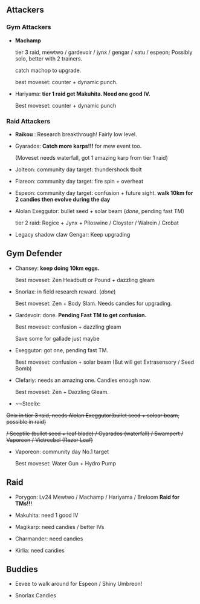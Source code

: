 ## Attackers

### Gym Attackers

* **Machamp**

  tier 3 raid,  mewtwo / gardevoir / jynx / gengar / xatu / espeon; Possibly solo, better with 2 trainers.
  
  catch machop to upgrade.
  
  best moveset: counter + dynamic punch.

* Hariyama: **tier 1 raid get Makuhita. Need one good IV.**

  Best moveset: counter + dynamic punch

### Raid Attackers

* **Raikou** : Research breakthrough! Fairly low level.

* Gyarados: **Catch more karps!!!** for mew event too. 
  
  (Moveset needs waterfall, got 1 amazing karp from tier 1 raid)

* Jolteon: community day target: thundershock tbolt
 
* Flareon: community day target: fire spin + overheat

* Espeon: community day target: confusion + future sight. **walk 10km for 2 candies then evolve during the day**

* Alolan Exeggutor: bullet seed + solar beam (*done*, pending fast TM)

  tier 2 raid: Regice + Jynx + Piloswine / Cloyster / Walrein / Crobat

* Legacy shadow claw Gengar: Keep upgrading


## Gym Defender

* Chansey: **keep doing 10km eggs.**
  
  Best moveset: Zen Headbutt or Pound + dazzling gleam

* Snorlax: in field research reward. (*done*)

  Best moveset: Zen + Body Slam. Needs candies for upgrading.

* Gardevoir: done. **Pending Fast TM to get confusion.**

  Best moveset: confusion + dazzling gleam
  
  Save some for gallade just maybe
  
* Exeggutor: got one, pending fast TM.

  Best moveset: confusion + solar beam (But will get Extrasensory / Seed Bomb)
  
* Clefariy: needs an amazing one. Candies enough now.

  Best moveset: Zen + Dazzling Gleam.

* ~~Steelix:

 ~~Onix in tier 3 raid, needs Alolan Exeggutor(bullet seed + soloar beam, possible in raid)~~

  ~~/ Sceptile (bullet seed + leaf blade) / Gyarados (waterfall) / Swampert / Vaporeon / Victreebel (Razor Leaf)~~

* Vaporeon: community day No.1 target
  
  Best moveset: Water Gun + Hydro Pump
  
## Raid

* Porygon: Lv24 Mewtwo / Machamp / Hariyama / Breloom
  **Raid for TMs!!!**

* Makuhita: need 1 good IV

* Magikarp: need candies / better IVs

* Charmander: need candies

* Kirlia: need candies

## Buddies

* Eevee to walk around for Espeon / Shiny Umbreon!

* Snorlax Candies
